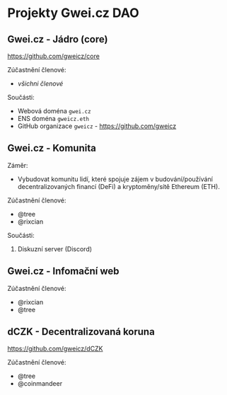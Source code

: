 # Projekty Gwei.cz DAO

## Gwei.cz - Jádro (core)

https://github.com/gweicz/core

Zúčastnění členové:
* *všichni členové*

Součásti:
* Webová doména `gwei.cz`
* ENS doména `gweicz.eth`
* GitHub organizace `gweicz` - https://github.com/gweicz


## Gwei.cz - Komunita
Záměr:
* Vybudovat komunitu lidí, které spojuje zájem v budování/používání decentralizovaných financí (DeFi) a kryptoměny/sítě Ethereum (ETH).

Zúčastnění členové:
* @tree
* @rixcian  

Součásti:
1. Diskuzní server (Discord)


## Gwei.cz - Infomační web
Zúčastnění členové:
* @rixcian
* @tree


## dCZK - Decentralizovaná koruna
https://github.com/gweicz/dCZK

Zúčastnění členové:
* @tree
* @coinmandeer
  
